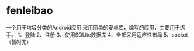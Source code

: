 # fenleibao
一个用于垃圾分类的Android应用
采用简单的安卓库，编写的应用，主要用于练手。
  1、登陆
  2、注册
  3、使用SQLite数据库
  4、全部采用适应性布局
  5、socket（暂时无）
